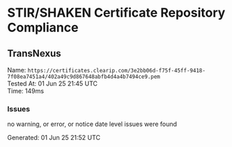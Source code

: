 # STIR/SHAKEN Certificate Repository Compliance

## TransNexus

Name: `https://certificates.clearip.com/3e2bb06d-f75f-45ff-9418-7f08ea7451a4/402a49c9d867648abfb4d4a4b7494ce9.pem`\
Tested At: 01 Jun 25 21:45 UTC\
Time: 149ms

### Issues

no warning, or error, or notice date level issues were found

Generated: 01 Jun 25 21:52 UTC